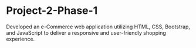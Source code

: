 # Project-2-Phase-1
Developed an e-Commerce web application utilizing HTML, CSS, Bootstrap, and JavaScript to deliver a responsive and user-friendly shopping experience.
